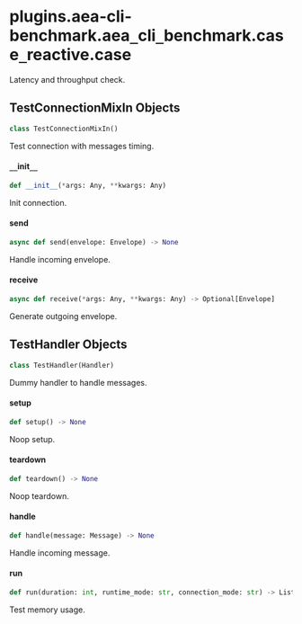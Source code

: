 <a id="plugins.aea-cli-benchmark.aea_cli_benchmark.case_reactive.case"></a>

# plugins.aea-cli-benchmark.aea`_`cli`_`benchmark.case`_`reactive.case

Latency and throughput check.

<a id="plugins.aea-cli-benchmark.aea_cli_benchmark.case_reactive.case.TestConnectionMixIn"></a>

## TestConnectionMixIn Objects

```python
class TestConnectionMixIn()
```

Test connection with messages timing.

<a id="plugins.aea-cli-benchmark.aea_cli_benchmark.case_reactive.case.TestConnectionMixIn.__init__"></a>

#### `__`init`__`

```python
def __init__(*args: Any, **kwargs: Any)
```

Init connection.

<a id="plugins.aea-cli-benchmark.aea_cli_benchmark.case_reactive.case.TestConnectionMixIn.send"></a>

#### send

```python
async def send(envelope: Envelope) -> None
```

Handle incoming envelope.

<a id="plugins.aea-cli-benchmark.aea_cli_benchmark.case_reactive.case.TestConnectionMixIn.receive"></a>

#### receive

```python
async def receive(*args: Any, **kwargs: Any) -> Optional[Envelope]
```

Generate outgoing envelope.

<a id="plugins.aea-cli-benchmark.aea_cli_benchmark.case_reactive.case.TestHandler"></a>

## TestHandler Objects

```python
class TestHandler(Handler)
```

Dummy handler to handle messages.

<a id="plugins.aea-cli-benchmark.aea_cli_benchmark.case_reactive.case.TestHandler.setup"></a>

#### setup

```python
def setup() -> None
```

Noop setup.

<a id="plugins.aea-cli-benchmark.aea_cli_benchmark.case_reactive.case.TestHandler.teardown"></a>

#### teardown

```python
def teardown() -> None
```

Noop teardown.

<a id="plugins.aea-cli-benchmark.aea_cli_benchmark.case_reactive.case.TestHandler.handle"></a>

#### handle

```python
def handle(message: Message) -> None
```

Handle incoming message.

<a id="plugins.aea-cli-benchmark.aea_cli_benchmark.case_reactive.case.run"></a>

#### run

```python
def run(duration: int, runtime_mode: str, connection_mode: str) -> List[Tuple[str, Union[int, float]]]
```

Test memory usage.

